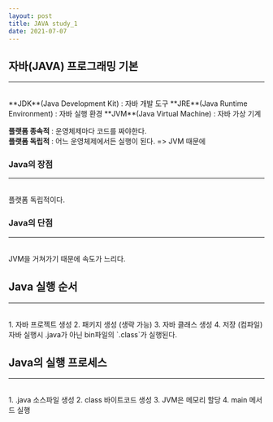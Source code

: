 ```yaml
---
layout: post
title: JAVA study_1
date: 2021-07-07
---
```


## 자바(JAVA) 프로그래밍 기본
<hr>
<br/>
**JDK**(Java Development Kit) : 자바 개발 도구  
**JRE**(Java Runtime Environment) : 자바 실행 환경  
**JVM**(Java Virtual Machine) : 자바 가상 기계  

**플랫폼 종속적** : 운영체제마다 코드를 짜야한다.  
**플랫폼 독립적** : 어느 운영체제에서든 실행이 된다. => JVM 때문에  

### Java의 장점
<hr>
<br/>
플랫폼 독립적이다.  

### Java의 단점
<hr>
<br/>
JVM을 거쳐가기 때문에 속도가 느리다.  

<br/>

## Java 실행 순서
<hr>
<br/>
1. 자바 프로젝트 생성
2. 패키지 생성 (생략 가능)
3. 자바 클래스 생성
4. 저장 (컴파일)  

<br/>
자바 실행시 .java가 아닌 bin파일의 `.class`가 실행된다.  
<br/>

## Java의 실행 프로세스
<hr>
<br/>
1. .java 소스파일 생성
2. class 바이트코드 생성
3. JVM은 메모리 할당
4. main 메서드 실행





















